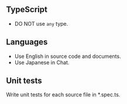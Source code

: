## TypeScript

- DO NOT use `any` type.

## Languages

- Use English in source code and documents.
- Use Japanese in Chat.

## Unit tests

Write unit tests for each source file in *.spec.ts.